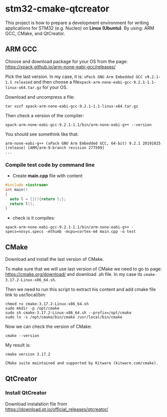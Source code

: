 # stm32-cmake-qtcreator
This project is how to prepare a development environment for writing applications for STM32 (e.g. Nucleo) on **Linux (Ubuntu)**. By using: ARM GCC, CMake, and QtCreator.

## ARM GCC

Choose and download package for your OS from the page: https://xpack.github.io/arm-none-eabi-gcc/releases/

Pick the last version. In my case, it is: `xPack GNU Arm Embedded GCC v9.2.1-1.1 released` and then choose a file`xpack-arm-none-eabi-gcc-9.2.1-1.1-linux-x64.tar.gz` for your OS.

Download and uncompress a file:
```
tar xvzf xpack-arm-none-eabi-gcc-9.2.1-1.1-linux-x64.tar.gz
```
Then check a version of the compiler:
```
xpack-arm-none-eabi-gcc-9.2.1-1.1/bin/arm-none-eabi-g++ --version
```
You should see somethink like that:
```
arm-none-eabi-g++ (xPack GNU Arm Embedded GCC, 64-bit) 9.2.1 20191025 (release) [ARM/arm-9-branch revision 277599]
...
```

### Compile test code by command line
 - Create **main.cpp** file with content
```cpp
#include <iostream>
int main() 
{
  auto l = [](){return 5;};
  return l();
}
```
 - check is it compiles:
 ```console
 xpack-arm-none-eabi-gcc-9.2.1-1.1/bin/arm-none-eabi-g++ -specs=nosys.specs -mthumb -mcpu=cortex-m4 main.cpp -o test
 ```
 
 ## CMake
 Download and install the last version of CMake.
 
To make sure that we will use last version of CMake we need to go to page: https://cmake.org/download/ and download .sh file. In my case its `cmake-3.17.2-Linux-x86_64.sh`. 
 
 Then we need to run this script to extract his content and add cmake file link to usr/local/bin:
 ```console
chmod +x cmake-3.17.2-Linux-x86_64.sh
sudo mkdir -p /opt/cmake
sudo sh cmake-3.17.2-Linux-x86_64.sh --prefix=/opt/cmake
sudo ln -s /opt/cmake/bin/cmake /usr/local/bin/cmake
 ```
 
Now we can check the version of CMake:
```console
cmake --version
```
My result is:
```
cmake version 3.17.2

CMake suite maintained and supported by Kitware (kitware.com/cmake).
```

 
 
 ## QtCreator
 
 ### Install QtCreator
 Download instalation file from https://download.qt.io/official_releases/qtcreator/
 
 
